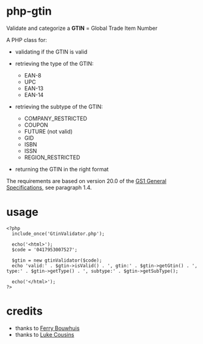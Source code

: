 # php-gtin
Validate and categorize a **GTIN** = Global Trade Item Number

A PHP class for:
- validating if the GTIN is valid 

- retrieving the type of the GTIN:
  - EAN-8
  - UPC
  - EAN-13
  - EAN-14

- retrieving the subtype of the GTIN:
  - COMPANY_RESTRICTED
  - COUPON
  - FUTURE (not valid)
  - GID
  - ISBN
  - ISSN
  - REGION_RESTRICTED
  
- returning the GTIN in the right format

The requirements are based on version 20.0 of the [GS1 General Specifications](https://www.gs1.org/docs/barcodes/GS1_General_Specifications.pdf), see paragraph 1.4.

# usage
~~~
<?php
  include_once('GtinValidator.php');
  
  echo('<html>');
  $code = '0417953007527';
  
  $gtin = new gtinValidator($code);
  echo 'valid:' . $gtin->isValid() . ', gtin:' . $gtin->getGtin() . ', type:' . $gtin->getType() . ', subtype:' . $gtin->getSubType();
  
  echo('</html>');
?>
~~~

# credits
- thanks to [Ferry Bouwhuis](http://www.phpclasses.org/package/8560-PHP-Detect-type-and-check-EAN-and-UPC-barcodes.html)
- thanks to [Luke Cousins](https://github.com/violuke/php-barcodes/blob/master/README.md)
